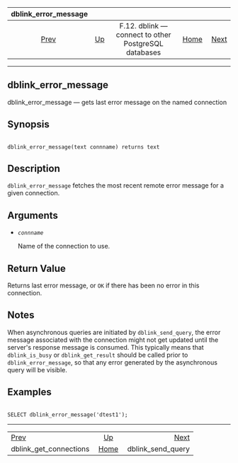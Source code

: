 

|                         dblink\_error\_message                        |                                                                          |                                                      |                                                       |                                                             |
| :-------------------------------------------------------------------: | :----------------------------------------------------------------------- | :--------------------------------------------------: | ----------------------------------------------------: | ----------------------------------------------------------: |
| [Prev](contrib-dblink-get-connections.html "dblink_get_connections")  | [Up](dblink.html "F.12. dblink — connect to other PostgreSQL databases") | F.12. dblink — connect to other PostgreSQL databases | [Home](index.html "PostgreSQL 17devel Documentation") |  [Next](contrib-dblink-send-query.html "dblink_send_query") |

***

## dblink\_error\_message

dblink\_error\_message — gets last error message on the named connection

## Synopsis

```

dblink_error_message(text connname) returns text
```

## Description

`dblink_error_message` fetches the most recent remote error message for a given connection.

## Arguments

* *`connname`*

    Name of the connection to use.

## Return Value

Returns last error message, or `OK` if there has been no error in this connection.

## Notes

When asynchronous queries are initiated by `dblink_send_query`, the error message associated with the connection might not get updated until the server's response message is consumed. This typically means that `dblink_is_busy` or `dblink_get_result` should be called prior to `dblink_error_message`, so that any error generated by the asynchronous query will be visible.

## Examples

```

SELECT dblink_error_message('dtest1');
```

***

|                                                                       |                                                                          |                                                             |
| :-------------------------------------------------------------------- | :----------------------------------------------------------------------: | ----------------------------------------------------------: |
| [Prev](contrib-dblink-get-connections.html "dblink_get_connections")  | [Up](dblink.html "F.12. dblink — connect to other PostgreSQL databases") |  [Next](contrib-dblink-send-query.html "dblink_send_query") |
| dblink\_get\_connections                                              |           [Home](index.html "PostgreSQL 17devel Documentation")          |                                         dblink\_send\_query |
